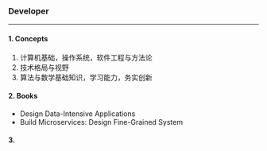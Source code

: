 ### Developer
---

#### 1. Concepts
1. 计算机基础，操作系统，软件工程与方法论
2. 技术格局与视野
3. 算法与数学基础知识，学习能力，务实创新

#### 2. Books
- Design Data-Intensive Applications
- Build Microservices: Design Fine-Grained System


#### 3. 
